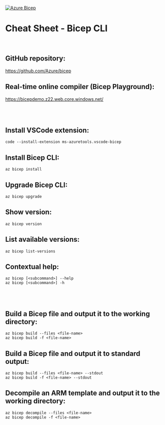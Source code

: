 [![Azure Bicep](https://github.com/mattiasholm/code/actions/workflows/azure-bicep.yml/badge.svg)](https://github.com/mattiasholm/code/actions/workflows/azure-bicep.yml)

# Cheat Sheet - Bicep CLI

<br>

## GitHub repository:
https://github.com/Azure/bicep

## Real-time online compiler (Bicep Playground):
https://bicepdemo.z22.web.core.windows.net/

<br><br>

## Install VSCode extension:
```shell
code --install-extension ms-azuretools.vscode-bicep
```

## Install Bicep CLI:
```shell
az bicep install
```

## Upgrade Bicep CLI:
```shell
az bicep upgrade
```

## Show version:
```shell
az bicep version
```

## List available versions:
```shell
az bicep list-versions
```

## Contextual help:
```shell
az bicep [<subcommand>] --help
az bicep [<subcommand>] -h
```

<br><br>

## Build a Bicep file and output it to the working directory:
```shell
az bicep build --files <file-name>
az bicep build -f <file-name>
```

## Build a Bicep file and output it to standard output:
```shell
az bicep build --files <file-name> --stdout
az bicep build -f <file-name> --stdout
```

## Decompile an ARM template and output it to the working directory:
```shell
az bicep decompile --files <file-name>
az bicep decompile -f <file-name>
```